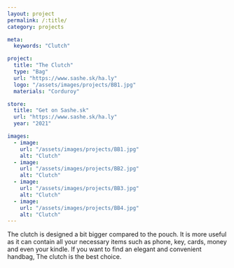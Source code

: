 ```yaml
---
layout: project
permalink: /:title/
category: projects

meta:
  keywords: "Clutch"

project:
  title: "The Clutch"
  type: "Bag"
  url: "https://www.sashe.sk/ha.ly"
  logo: "/assets/images/projects/BB1.jpg"
  materials: "Corduroy"

store:
  title: "Get on Sashe.sk"
  url: "https://www.sashe.sk/ha.ly"
  year: "2021"

images:
  - image:
    url: "/assets/images/projects/BB1.jpg"
    alt: "Clutch"
  - image:
    url: "/assets/images/projects/BB2.jpg"
    alt: "Clutch"
  - image:
    url: "/assets/images/projects/BB3.jpg"
    alt: "Clutch"
  - image:
    url: "/assets/images/projects/BB4.jpg"
    alt: "Clutch"
---
```

<p>
  The clutch is designed a bit bigger compared to the pouch. It is more useful as it can contain all your necessary items such as phone, key, cards, money and even your kindle.
  If you want to find an elegant and convenient handbag, The clutch is the best choice.
</p>
